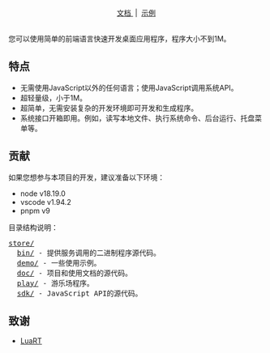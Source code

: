 <div align="center">
  <a href="./store/doc/doc/src/README.md">
    文档
  </a>
&nbsp;|&nbsp;
  <a href="./store/demo/">
    示例
  </a>
</div>

<br />

您可以使用简单的前端语言快速开发桌面应用程序，程序大小不到1M。

## 特点

- 无需使用JavaScript以外的任何语言；使用JavaScript调用系统API。
- 超轻量级，小于1M。
- 超简单，无需安装复杂的开发环境即可开发和生成程序。
- 系统接口开箱即用。例如，读写本地文件、执行系统命令、后台运行、托盘菜单等。

## 贡献

如果您想参与本项目的开发，建议准备以下环境：

- node v18.19.0
- vscode v1.94.2
- pnpm v9

目录结构说明：

<pre>
<a href="./store/">store/</a>
  <a href="./store/bin/">bin/</a> - 提供服务调用的二进制程序源代码。
  <a href="./store/demo/">demo/</a> - 一些使用示例。
  <a href="./store/doc/">doc/</a> - 项目和使用文档的源代码。
  <a href="./store/play/">play/</a> - 游乐场程序。
  <a href="./store/sdk/">sdk/</a> - JavaScript API的源代码。
</pre>

## 致谢

- [LuaRT](https://github.com/samyeyo/LuaRT)